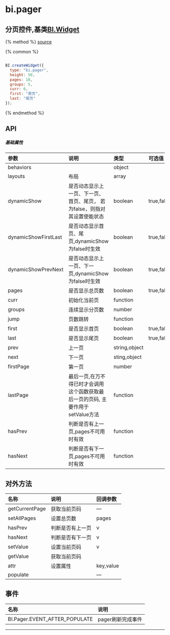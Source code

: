 # bi.pager

## 分页控件,基类[BI.Widget](/core/widget.md)

{% method %}
[source](https://jsfiddle.net/fineui/rhhte9b3/)

{% common %}
```javascript

BI.createWidget({
  type: "bi.pager",
  height: 50,
  pages: 18,
  groups: 5,
  curr: 6,
  first: "首页",
  last: "尾页"
});


```

{% endmethod %}

## API
##### 基础属性
| 参数    | 说明           | 类型  | 可选值 | 默认值
| :------ |:-------------  | :-----| :----|:----
| behaviors |  | object|  | {}|
| layouts | 布局| array | | {type:"bi.horizontal",hgap:10,vgap:0} |
| dynamicShow | 是否动态显示上一页、下一页、首页、尾页， 若为false，则指对其设置使能状态 | boolean| true,false | true|
| dynamicShowFirstLast | 是否动态显示首页、尾页,dynamicShow为false时生效| boolean| true,false | false |
| dynamicShowPrevNext | 是否动态显示上一页、下一页,dynamicShow为false时生效 | boolean| true,false | false|
| pages | 是否显示总页数 | boolean| true,false|false|
| curr | 初始化当前页 | function | | function(){return 1;}|
| groups | 连续显示分页数 | number |  | 0 |
| jump | 页数跳转| function | | |
| first | 是否显示首页 | boolean | true,false| false|
| last | 是否显示尾页 | boolean | true,false| false|
| prev | 上一页 | string,object |  |"上一页" |
| next | 下一页 | sting,object| | "下一页" |
| firstPage | 第一页 | number| | 1 |
| lastPage | 最后一页,在万不得已时才会调用这个函数获取最后一页的页码,  主要作用于setValue方法 | function | | function(){ return 1;}|
| hasPrev | 判断是否有上一页,pages不可用时有效 | function | | — |
| hasNext | 判断是否有下一页,pages不可用时有效 | function | | — |


## 对外方法
| 名称     | 说明                           |  回调参数     
| :------ |:-------------                  | :-----   
| getCurrentPage | 获取当前页码 | —|
| setAllPages | 设置总页数 | pages |
| hasPrev | 判断是否有上一页 |  v |
| hasNext |  判断是否有下一页 |  v |
| setValue |  设置当前页码 | v |
| getValue | 获取当前页码 | |
| attr | 设置属性 | key,value |
| populate | | —|

## 事件
| 名称     | 说明          |
| :------ |:------------- |
| BI.Pager.EVENT_AFTER_POPULATE   |  pager刷新完成事件   |

---



